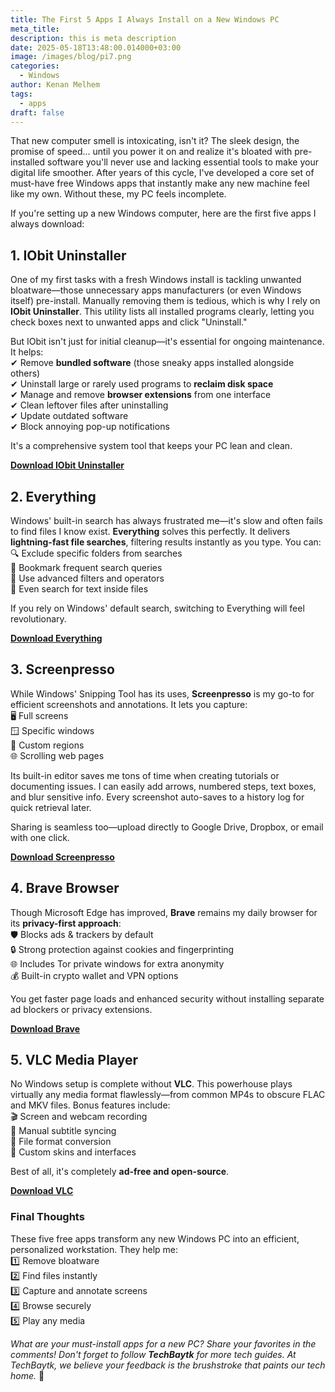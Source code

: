 ```yaml
---
title: The First 5 Apps I Always Install on a New Windows PC
meta_title: 
description: this is meta description
date: 2025-05-18T13:48:00.014000+03:00
image: /images/blog/pi7.png
categories:
  - Windows
author: Kenan Melhem
tags:
  - apps
draft: false
---
```

That new computer smell is intoxicating, isn't it? The sleek design, the promise of speed... until you power it on and realize it's bloated with pre-installed software you'll never use and lacking essential tools to make your digital life smoother. After years of this cycle, I've developed a core set of must-have free Windows apps that instantly make any new machine feel like my own. Without these, my PC feels incomplete.  

If you're setting up a new Windows computer, here are the first five apps I always download:  

## 1. IObit Uninstaller  

One of my first tasks with a fresh Windows install is tackling unwanted bloatware—those unnecessary apps manufacturers (or even Windows itself) pre-install. Manually removing them is tedious, which is why I rely on **IObit Uninstaller**. This utility lists all installed programs clearly, letting you check boxes next to unwanted apps and click "Uninstall."  

But IObit isn't just for initial cleanup—it's essential for ongoing maintenance. It helps:  
✔ Remove **bundled software** (those sneaky apps installed alongside others)  
✔ Uninstall large or rarely used programs to **reclaim disk space**  
✔ Manage and remove **browser extensions** from one interface  
✔ Clean leftover files after uninstalling  
✔ Update outdated software  
✔ Block annoying pop-up notifications  

It's a comprehensive system tool that keeps your PC lean and clean.  

**[Download IObit Uninstaller](https://www.iobit.com/en/advanceduninstaller.php)**  

## 2. Everything  

Windows' built-in search has always frustrated me—it's slow and often fails to find files I know exist. **Everything** solves this perfectly. It delivers **lightning-fast file searches**, filtering results instantly as you type. You can:  
🔍 Exclude specific folders from searches  
📌 Bookmark frequent search queries  
🎯 Use advanced filters and operators  
📄 Even search for text inside files  

If you rely on Windows' default search, switching to Everything will feel revolutionary.  

**[Download Everything](https://www.voidtools.com/downloads/)**  

## 3. Screenpresso  

While Windows' Snipping Tool has its uses, **Screenpresso** is my go-to for efficient screenshots and annotations. It lets you capture:  
🖥️ Full screens  
🪟 Specific windows  
📏 Custom regions  
🌐 Scrolling web pages  

Its built-in editor saves me tons of time when creating tutorials or documenting issues. I can easily add arrows, numbered steps, text boxes, and blur sensitive info. Every screenshot auto-saves to a history log for quick retrieval later.  

Sharing is seamless too—upload directly to Google Drive, Dropbox, or email with one click.  

**[Download Screenpresso](https://www.screenpresso.com/download/)**  

## 4. Brave Browser  

Though Microsoft Edge has improved, **Brave** remains my daily browser for its **privacy-first approach**:  
🛡️ Blocks ads & trackers by default  
🔒 Strong protection against cookies and fingerprinting  
🌐 Includes Tor private windows for extra anonymity  
💰 Built-in crypto wallet and VPN options  

You get faster page loads and enhanced security without installing separate ad blockers or privacy extensions.  

**[Download Brave](https://brave.com/download/)**  

## 5. VLC Media Player  

No Windows setup is complete without **VLC**. This powerhouse plays virtually any media format flawlessly—from common MP4s to obscure FLAC and MKV files. Bonus features include:  
🎬 Screen and webcam recording  
📝 Manual subtitle syncing  
🔄 File format conversion  
🎨 Custom skins and interfaces  

Best of all, it's completely **ad-free and open-source**.  

**[Download VLC](https://apps.microsoft.com/detail/xpdm1zw6815mqm)**  

### Final Thoughts  

These five free apps transform any new Windows PC into an efficient, personalized workstation. They help me:  
1️⃣ Remove bloatware  
2️⃣ Find files instantly  
3️⃣ Capture and annotate screens  
4️⃣ Browse securely  
5️⃣ Play any media  

*What are your must-install apps for a new PC? Share your favorites in the comments! Don't forget to follow* ***TechBaytk*** *for more tech guides. At TechBaytk, we believe your feedback is the brushstroke that paints our tech home.* 🎨
